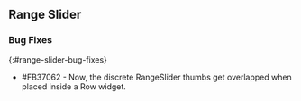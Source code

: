 ## Range Slider

### Bug Fixes
{:#range-slider-bug-fixes}

* \#FB37062 - Now, the discrete RangeSlider thumbs get overlapped when placed inside a Row widget.

